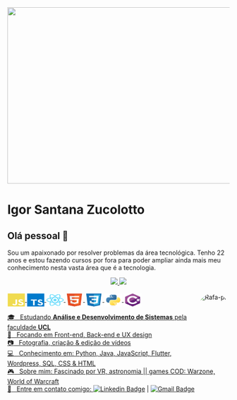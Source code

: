 <img width=1100px height=400px src="https://github.com/igorzucolotto/username/blob/master/synthwave-8k-qt-1920x1080.jpg?raw=true">


# Igor Santana Zucolotto

## Olá pessoal 👋
Sou um apaixonado por resolver problemas da área tecnológica. Tenho 22 anos e estou fazendo cursos por fora para poder ampliar ainda mais meu conhecimento nesta vasta área que é a tecnologia.

<div align="center">
  <a href="https://github.com/igorzucolotto">
  <img height="180em" src="https://github-readme-stats.vercel.app/api?username=igorzucolotto&show_icons=true&theme=dracula&include_all_commits=true&count_private=true"/>
  <img height="180em" src="https://github-readme-stats.vercel.app/api/top-langs/?username=igorzucolotto&layout=compact&langs_count=7&theme=dracula"/>
</div>
  <div style="display: inline_block"><br>
  <img align="center" alt="Rafa-Js" height="30" width="40" src="https://raw.githubusercontent.com/devicons/devicon/master/icons/javascript/javascript-plain.svg">
  <img align="center" alt="Rafa-Ts" height="30" width="40" src="https://raw.githubusercontent.com/devicons/devicon/master/icons/typescript/typescript-plain.svg">
  <img align="center" alt="Rafa-React" height="30" width="40" src="https://raw.githubusercontent.com/devicons/devicon/master/icons/react/react-original.svg">
  <img align="center" alt="Rafa-HTML" height="30" width="40" src="https://raw.githubusercontent.com/devicons/devicon/master/icons/html5/html5-original.svg">
  <img align="center" alt="Rafa-CSS" height="30" width="40" src="https://raw.githubusercontent.com/devicons/devicon/master/icons/css3/css3-original.svg">
  <img align="center" alt="Rafa-Python" height="30" width="40" src="https://raw.githubusercontent.com/devicons/devicon/master/icons/python/python-original.svg">
  <img align="center" alt="Rafa-Csharp" height="30" width="40" src="https://raw.githubusercontent.com/devicons/devicon/master/icons/csharp/csharp-original.svg">
  <img align="right" alt="Rafa-pic" height="150" style="border-radius:50px;" src="https://media.discordapp.net/attachments/639956127056134178/890373478988013628/Publicacoes_Instagram_1_1.png?width=676&height=676">
</div>

 :mortar_board:  &nbsp; Estudando **Análise e Desenvolvimento de Sistemas** pela faculdade **UCL**
 <br/> :dart: &nbsp; Focando em Front-end, Back-end e UX design
 <br/> :camera: &nbsp; Fotografia, criação & edição de vídeos
 <br/> :computer: &nbsp; Conhecimento em: Python, Java, JavaScript, Flutter, Wordpress, SQL, CSS & HTML
 <br/> :video_game:  &nbsp; Sobre mim: Fascinado por VR, astronomia || games COD: Warzone, World of Warcraft
 <br/> :email: &nbsp; Entre em contato comigo: [![Linkedin Badge](https://img.shields.io/badge/-IgorSantanaZucolotto-blue?style=flat-square&logo=Linkedin&logoColor=white&link=https://www.linkedin.com/in/igor-santana-zucolotto-4321b5108/)](https://www.linkedin.com/in/igor-santana-zucolotto-4321b5108/) 
| 
[![Gmail Badge](https://img.shields.io/badge/-igor.skzucolotto@gmail.com-c14438?style=flat-square&logo=Gmail&logoColor=white&link=mailto:igor.skzucolotto@gmail.com)](mailto:igor.skzucolotto@gmail.com)
